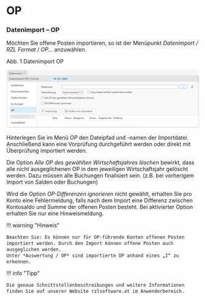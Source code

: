 # OP

### Datenimport – OP


Möchten Sie offene Posten importieren, so ist der Menüpunkt *Datenimport / RZL Format* / *OP*… anzuwählen.

Abb. 1 Datenimport OP

![Image](<img/NeuesElement177.png>)


Hinterlegen Sie im Menü *OP* den Dateipfad und -namen der Importdatei. Anschließend kann eine Vorprüfung durchgeführt werden oder direkt mit Überprüfung importiert werden.

Die Option *Alle OP des gewählten Wirtschaftsjahres löschen* bewirkt, dass alle nicht ausgeglichenen OP in dem jeweiligen Wirtschaftsjahr gelöscht werden. Dazu müssen alle Buchungen finalisiert sein. (z.B. bei vorherigem Import von Salden oder Buchungen)

Wird die Option *OP-Differenzen ignorieren* nicht gewählt, erhalten Sie pro Konto eine Fehlermeldung, falls nach dem Import eine Differenz zwischen Kontosaldo und Summe der offenen Posten besteht. Bei aktivierter Option erhalten Sie nur eine Hinweismeldung.

!!! warning "Hinweis"

    Beachten Sie: Es können nur für OP-führende Konten offenen Posten importiert werden. Durch den Import können offene Posten auch ausgeglichen werden.
    Unter *Auswertung / OP* sind importierte OP anhand eines „I“ zu erkennen.


!!! info "Tipp"

    Die genaue Schnittstellenbeschreibungen und weitere Informationen finden Sie auf unserer Website rzlsoftware.at im Anwenderbereich.
